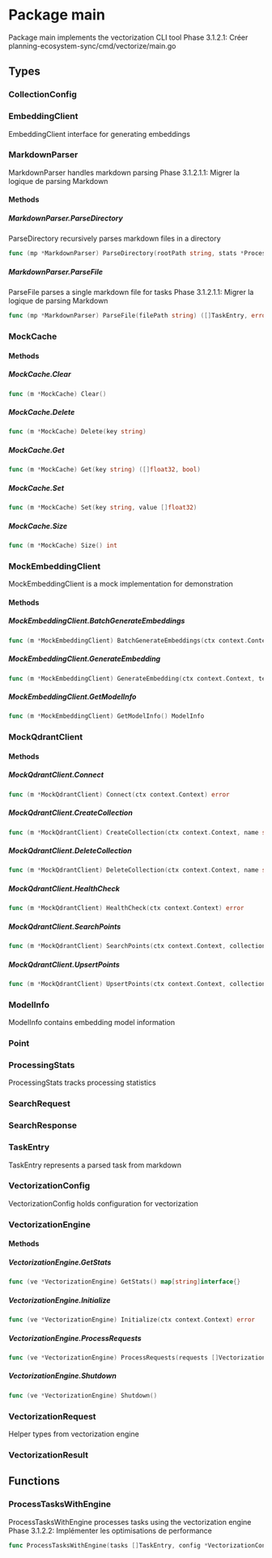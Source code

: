 # Package main

Package main implements the vectorization CLI tool
Phase 3.1.2.1: Créer planning-ecosystem-sync/cmd/vectorize/main.go


## Types

### CollectionConfig

### EmbeddingClient

EmbeddingClient interface for generating embeddings


### MarkdownParser

MarkdownParser handles markdown parsing
Phase 3.1.2.1.1: Migrer la logique de parsing Markdown


#### Methods

##### MarkdownParser.ParseDirectory

ParseDirectory recursively parses markdown files in a directory


```go
func (mp *MarkdownParser) ParseDirectory(rootPath string, stats *ProcessingStats) ([]TaskEntry, error)
```

##### MarkdownParser.ParseFile

ParseFile parses a single markdown file for tasks
Phase 3.1.2.1.1: Migrer la logique de parsing Markdown


```go
func (mp *MarkdownParser) ParseFile(filePath string) ([]TaskEntry, error)
```

### MockCache

#### Methods

##### MockCache.Clear

```go
func (m *MockCache) Clear()
```

##### MockCache.Delete

```go
func (m *MockCache) Delete(key string)
```

##### MockCache.Get

```go
func (m *MockCache) Get(key string) ([]float32, bool)
```

##### MockCache.Set

```go
func (m *MockCache) Set(key string, value []float32)
```

##### MockCache.Size

```go
func (m *MockCache) Size() int
```

### MockEmbeddingClient

MockEmbeddingClient is a mock implementation for demonstration


#### Methods

##### MockEmbeddingClient.BatchGenerateEmbeddings

```go
func (m *MockEmbeddingClient) BatchGenerateEmbeddings(ctx context.Context, texts []string) ([][]float32, error)
```

##### MockEmbeddingClient.GenerateEmbedding

```go
func (m *MockEmbeddingClient) GenerateEmbedding(ctx context.Context, text string) ([]float32, error)
```

##### MockEmbeddingClient.GetModelInfo

```go
func (m *MockEmbeddingClient) GetModelInfo() ModelInfo
```

### MockQdrantClient

#### Methods

##### MockQdrantClient.Connect

```go
func (m *MockQdrantClient) Connect(ctx context.Context) error
```

##### MockQdrantClient.CreateCollection

```go
func (m *MockQdrantClient) CreateCollection(ctx context.Context, name string, config CollectionConfig) error
```

##### MockQdrantClient.DeleteCollection

```go
func (m *MockQdrantClient) DeleteCollection(ctx context.Context, name string) error
```

##### MockQdrantClient.HealthCheck

```go
func (m *MockQdrantClient) HealthCheck(ctx context.Context) error
```

##### MockQdrantClient.SearchPoints

```go
func (m *MockQdrantClient) SearchPoints(ctx context.Context, collection string, req SearchRequest) (*SearchResponse, error)
```

##### MockQdrantClient.UpsertPoints

```go
func (m *MockQdrantClient) UpsertPoints(ctx context.Context, collection string, points []Point) error
```

### ModelInfo

ModelInfo contains embedding model information


### Point

### ProcessingStats

ProcessingStats tracks processing statistics


### SearchRequest

### SearchResponse

### TaskEntry

TaskEntry represents a parsed task from markdown


### VectorizationConfig

VectorizationConfig holds configuration for vectorization


### VectorizationEngine

#### Methods

##### VectorizationEngine.GetStats

```go
func (ve *VectorizationEngine) GetStats() map[string]interface{}
```

##### VectorizationEngine.Initialize

```go
func (ve *VectorizationEngine) Initialize(ctx context.Context) error
```

##### VectorizationEngine.ProcessRequests

```go
func (ve *VectorizationEngine) ProcessRequests(requests []VectorizationRequest) []VectorizationResult
```

##### VectorizationEngine.Shutdown

```go
func (ve *VectorizationEngine) Shutdown()
```

### VectorizationRequest

Helper types from vectorization engine


### VectorizationResult

## Functions

### ProcessTasksWithEngine

ProcessTasksWithEngine processes tasks using the vectorization engine
Phase 3.1.2.2: Implémenter les optimisations de performance


```go
func ProcessTasksWithEngine(tasks []TaskEntry, config *VectorizationConfig, logger *zap.Logger, stats *ProcessingStats) error
```

